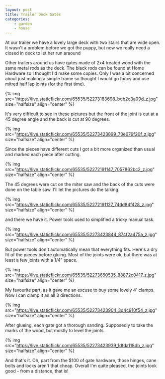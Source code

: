 ```yaml
---
layout: post
title: Trailer Deck Gates
categories:
    - garden
    - house
---
```



At our trailer we have a lovely large deck with two stairs that are wide open.  It wasn't a problem before we got the puppy, but now we really need a closed in deck to let her run araound




Other trailers around us have gates made of 2x4 treated wood with the same metal rods as the deck.  The black rods can be found at Home Hardware so I thought I'd make some copies.  Only I was a bit concerned about just making a simple frame so thought I would go fancy and use mitred half lap joints (for the first time).




{% img src="https://live.staticflickr.com/65535/52273183698_bdb2c3a09d_z.jpg"  size="halfsize"  align="center" %}


It's very difficult to see in these pictures but the front of the joint is cut at a 45 degree angle and the back is cut at 90 degrees.




{% img src="https://live.staticflickr.com/65535/52273423899_73e679f20f_z.jpg"  size="halfsize"  align="center" %}


Since the pieces have different cuts I got a bit more organized than usual and marked each piece after cutting.




{% img src="https://live.staticflickr.com/65535/52272191147_7057862bc2_z.jpg"  size="halfsize"  align="center" %}


The 45 degrees were cut on the miter saw and the back of the cuts were done on the table saw. I'll let the pictures do the talking.




{% img src="https://live.staticflickr.com/65535/52272191127_74dd84f428_z.jpg"  size="halfsize"  align="center" %}


and there we have it.  Power tools used to simplified a tricky manual task.




{% img src="https://live.staticflickr.com/65535/52273423844_874f2a475a_z.jpg"  size="halfsize"  align="center" %}


But power tools don't automatically mean that everything fits.  Here's a dry fit of the pieces before gluing.  Most of the joints were ok, but there was at least a few joints with a 1/4" space.




{% img src="https://live.staticflickr.com/65535/52273650535_88872c0417_z.jpg"  size="halfsize"  align="center" %}


My favourite part, as it gave me an excuse to buy some lovely 4' clamps.  Now I can clamp it an all 3 directions.




{% img src="https://live.staticflickr.com/65535/52273423904_3d4c910f54_z.jpg"  size="halfsize"  align="center" %}


After glueing, each gate got a thorough sanding.  Supposedly to take the marks of the wood, but mostly to level the joints.




{% img src="https://live.staticflickr.com/65535/52273423939_1dfda118db_z.jpg"  size="halfsize"  align="center" %}


And that's it.  Oh, part from the $100 of gate hardware, those hinges, cane bolts and locks aren't that cheap.  Overall I'm quite pleased, the joints look good - from a distance, that is!


